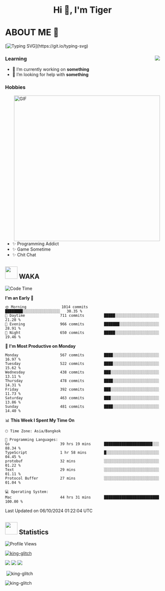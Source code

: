 <h1 align="center">Hi 👋, I'm Tiger</h1>




# ABOUT ME 💬

[![Typing SVG](https://readme-typing-svg.herokuapp.com?color=22F771&vCenter=true&lines=A+perssionate+developer+from+nowhere.)](https://git.io/typing-svg)

<div>
 <img align="right" src="https://spotify-github-profile.vercel.app/api/view?uid=12129734423&cover_image=false&theme=default&bar_color=22d016&bar_color_cover=true" />
 <h3>Learning</h3>
 
 <ul>
  <li>🔭 I’m currently working on <b>something</b></li>
  <li>🤝 I’m looking for help with <b>something</b></li>
 </ul>
 
</div>
<div>
 <h3>Hobbies</h3>
 <img align="right" height="475px"  alt="GIF" src="https://i.pinimg.com/originals/1f/b7/db/1fb7dbee557e5ed509f7517da8a84d58.gif" />
 <ul>
  <li>✨ Programming Addict</li>
  <li>✨ Game Sometime</li>
  <li>✨ Chit Chat</li>
 </ul>
 
</div>



## <img height="40" src="https://raw.githubusercontent.com/innng/innng/master/assets/kyubey.gif"/> WAKA

<!--START_SECTION:waka-->
![Code Time](http://img.shields.io/badge/Code%20Time-2%2C529%20hrs%2049%20mins-blue)

**I'm an Early 🐤** 

```text
🌞 Morning                1014 commits        ████████░░░░░░░░░░░░░░░░░   30.35 % 
🌆 Daytime                711 commits         █████░░░░░░░░░░░░░░░░░░░░   21.28 % 
🌃 Evening                966 commits         ███████░░░░░░░░░░░░░░░░░░   28.91 % 
🌙 Night                  650 commits         █████░░░░░░░░░░░░░░░░░░░░   19.46 % 
```
📅 **I'm Most Productive on Monday** 

```text
Monday                   567 commits         ████░░░░░░░░░░░░░░░░░░░░░   16.97 % 
Tuesday                  522 commits         ████░░░░░░░░░░░░░░░░░░░░░   15.62 % 
Wednesday                438 commits         ███░░░░░░░░░░░░░░░░░░░░░░   13.11 % 
Thursday                 478 commits         ████░░░░░░░░░░░░░░░░░░░░░   14.31 % 
Friday                   392 commits         ███░░░░░░░░░░░░░░░░░░░░░░   11.73 % 
Saturday                 463 commits         ███░░░░░░░░░░░░░░░░░░░░░░   13.86 % 
Sunday                   481 commits         ████░░░░░░░░░░░░░░░░░░░░░   14.40 % 
```


📊 **This Week I Spent My Time On** 

```text
🕑︎ Time Zone: Asia/Bangkok

💬 Programming Languages: 
Go                       39 hrs 19 mins      ██████████████████████░░░   88.34 % 
TypeScript               1 hr 58 mins        █░░░░░░░░░░░░░░░░░░░░░░░░   04.45 % 
protobuf                 32 mins             ░░░░░░░░░░░░░░░░░░░░░░░░░   01.22 % 
Text                     29 mins             ░░░░░░░░░░░░░░░░░░░░░░░░░   01.11 % 
Protocol Buffer          27 mins             ░░░░░░░░░░░░░░░░░░░░░░░░░   01.04 % 

💻 Operating System: 
Mac                      44 hrs 31 mins      █████████████████████████   100.00 % 
```


 Last Updated on 06/10/2024 01:22:04 UTC
<!--END_SECTION:waka-->
## <img height="40" src="https://raw.githubusercontent.com/innng/innng/master/assets/kyubey.gif"/> Statistics
![Profile Views](https://komarev.com/ghpvc/?username=king-glitch)  

<p align="left"> 
 <a href="https://github.com/ryo-ma/github-profile-trophy">
  <img src="https://github-profile-trophy.vercel.app/?username=king-glitch&theme=dracula" alt="king-glitch" />
 </a> </p>

![](https://github-profile-summary-cards.vercel.app/api/cards/profile-details?username=king-glitch&theme=dracula)
![](https://github-profile-summary-cards.vercel.app/api/cards/stats?username=king-glitch&theme=dracula) 
![](https://github-profile-summary-cards.vercel.app/api/cards/productive-time?username=king-glitch&theme=dracula)


<p>&nbsp;<img align="center" src="https://github-readme-stats.vercel.app/api?username=king-glitch&theme=dracula" alt="king-glitch" /></p>

<p><img align="center" src="https://github-readme-streak-stats.herokuapp.com/?user=king-glitch&theme=dracula" alt="king-glitch" /></p>
